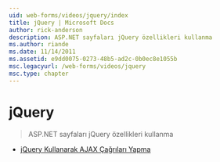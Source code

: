 ```yaml
---
uid: web-forms/videos/jquery/index
title: jQuery | Microsoft Docs
author: rick-anderson
description: ASP.NET sayfaları jQuery özellikleri kullanma
ms.author: riande
ms.date: 11/14/2011
ms.assetid: e9dd0075-0273-48b5-ad2c-0b0ec8e1055b
msc.legacyurl: /web-forms/videos/jquery
msc.type: chapter
---
```

<a name="jquery"></a>jQuery
====================
> ASP.NET sayfaları jQuery özellikleri kullanma


- [jQuery Kullanarak AJAX Çağrıları Yapma](how-do-i-make-ajax-calls-using-jquery.md)
